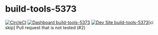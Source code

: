 # build-tools-5373

[![CircleCI](https://circleci.com/gh/pantheon-ci-bot/build-tools-5373.svg?style=shield)](https://circleci.com/gh/pantheon-ci-bot/build-tools-5373)
[![Dashboard build-tools-5373](https://img.shields.io/badge/dashboard-build_tools_5373-yellow.svg)](https://dashboard.pantheon.io/sites/28360957-0115-4709-9bcc-7b27fd9fc5b8#dev/code)
[![Dev Site build-tools-5373](https://img.shields.io/badge/site-build_tools_5373-blue.svg)](http://dev-build-tools-5373.pantheonsite.io/)[ci skip] Pull request that is not tested (#2)
